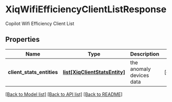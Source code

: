 # XiqWifiEfficiencyClientListResponse

Copilot Wifi Efficiency Client List
## Properties
Name | Type | Description | Notes
------------ | ------------- | ------------- | -------------
**client_stats_entities** | [**list[XiqClientStatsEntity]**](XiqClientStatsEntity.md) | the anomaly devices data | [optional] 

[[Back to Model list]](../README.md#documentation-for-models) [[Back to API list]](../README.md#documentation-for-api-endpoints) [[Back to README]](../README.md)


